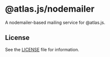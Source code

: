# @atlas.js/nodemailer

A nodemailer-based mailing service for @atlas.js.

## License

See the [LICENSE](LICENSE) file for information.
